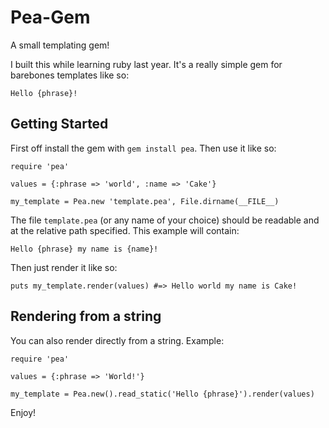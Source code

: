 Pea-Gem
=======

A small templating gem!

I built this while learning ruby last year. It's a really simple gem for barebones templates like so:

	Hello {phrase}!

Getting Started
--------

First off install the gem with `gem install pea`. Then use it like so:

	require 'pea'

	values = {:phrase => 'world', :name => 'Cake'}

	my_template = Pea.new 'template.pea', File.dirname(__FILE__)

The file `template.pea` (or any name of your choice) should be readable and at the relative path specified. This example will contain:

	Hello {phrase} my name is {name}!

Then just render it like so:

	puts my_template.render(values) #=> Hello world my name is Cake!

Rendering from a string
----------

You can also render directly from a string. Example:
	
	require 'pea'

	values = {:phrase => 'World!'}

	my_template = Pea.new().read_static('Hello {phrase}').render(values)

Enjoy!
